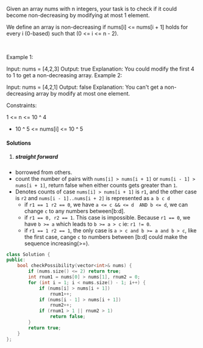 Given an array nums with n integers, your task is to check if it could become non-decreasing by modifying at most 1 element.

We define an array is non-decreasing if nums[i] <= nums[i + 1] holds for every i (0-based) such that (0 <= i <= n - 2).

 

Example 1:

Input: nums = [4,2,3]
Output: true
Explanation: You could modify the first 4 to 1 to get a non-decreasing array.
Example 2:

Input: nums = [4,2,1]
Output: false
Explanation: You can't get a non-decreasing array by modify at most one element.
 

Constraints:

1 <= n <= 10 ^ 4
- 10 ^ 5 <= nums[i] <= 10 ^ 5

#### Solutions

1. ##### straight forward

- borrowed from others.
- count the number of pairs with `nums[i] > nums[i + 1]` or `nums[i - 1] > nums[i + 1]`, return false when either counts gets greater than `1`.
- Denotes counts of case `nums[i] > nums[i + 1]` is `r1`, and the other case is `r2` and `nums[i - 1]..nums[i + 2]` is represented as `a b c d`
    - if `r1 == 1 r2 == 0`, we have `a <= c && <= d  AND b <= d`, we can change `c` to any numbers between[b:d].
    - if `r1 == 0, r2 == 1`. This case is impossible. Because `r1 == 0`, we have `b >= a` which leads to `b >= a > c` ie: `r1 != 0`.
    - if `r1 == 1 r2 == 1`, the only case is `a > c and b >= a and b > c`, like the first case, cange `c` to numbers between [b:d] could make the sequence increasing(>=).

```c++
class Solution {
public:
    bool checkPossibility(vector<int>& nums) {
        if (nums.size() <= 2) return true;
        int rnum1 = nums[0] > nums[1], rnum2 = 0;
        for (int i = 1; i < nums.size() - 1; i++) {
            if (nums[i] > nums[i + 1])
                rnum1++;
            if (nums[i - 1] > nums[i + 1])
                rnum2++;
            if (rnum1 > 1 || rnum2 > 1)
                return false;
        }
        return true;
    }
};
```